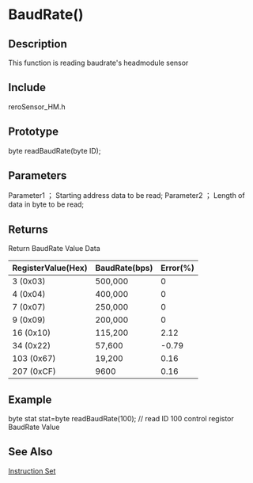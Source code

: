 # BaudRate() #

## Description ##
This function is reading baudrate's headmodule sensor 

## Include ##
reroSensor_HM.h

## Prototype ##
byte readBaudRate(byte ID);

## Parameters ##

Parameter1 ；
Starting address data to be read;
Parameter2 ；
Length of data in byte to be read;

## Returns ##
Return BaudRate Value Data

|RegisterValue(Hex)|BaudRate(bps)|Error(%)|
|:-----------------|:------------|:-------|
|3   (0x03)|500,000       |0|
|4   (0x04)|400,000       |0|
|7   (0x07)|250,000       |0|
|9   (0x09)|200,000       |0|
|16  (0x10)|115,200       |2.12|
|34  (0x22)|57,600        |-0.79|
|103 (0x67)|19,200        |0.16|
|207 (0xCF)|9600          |0.16|


## Example ##
byte stat
stat=byte readBaudRate(100); // read ID 100 control registor BaudRate Value

## See Also ##

[Instruction Set](https://github.com/zhengkai1996/Cytron-Head-Module/blob/wiki/instruction%20set.md)


